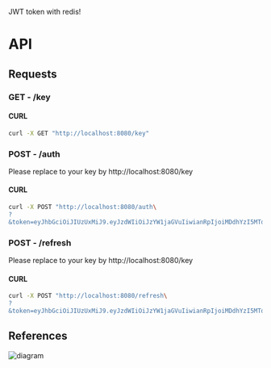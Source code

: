 JWT token with redis!

# API

## Requests

### **GET** - /key

#### CURL

```sh
curl -X GET "http://localhost:8080/key"
```

### **POST** - /auth
Please replace to your key by http://localhost:8080/key
#### CURL 



```sh
curl -X POST "http://localhost:8080/auth\
?
&token=eyJhbGciOiJIUzUxMiJ9.eyJzdWIiOiJzYW1jaGVuIiwianRpIjoiMDdhYzI5MTdjNjFkNGIzNzhhMjRhMjU5NDBmMGI2M2YifQ.HPz9zyDcLyUneinwN0K2EdHsGSP2IImAyASqHI2XkzRojlhe4Gu2MrckWeBulIj5rVeilY7GbuOZoaoOXv07ag"
```

### **POST** - /refresh
Please replace to your key by http://localhost:8080/key
#### CURL

```sh
curl -X POST "http://localhost:8080/refresh\
?
&token=eyJhbGciOiJIUzUxMiJ9.eyJzdWIiOiJzYW1jaGVuIiwianRpIjoiMDdhYzI5MTdjNjFkNGIzNzhhMjRhMjU5NDBmMGI2M2YifQ.HPz9zyDcLyUneinwN0K2EdHsGSP2IImAyASqHI2XkzRojlhe4Gu2MrckWeBulIj5rVeilY7GbuOZoaoOXv07ag"
```

## References



![diagram](http://7xir7h.com1.z0.glb.clouddn.com/jwt-diagram.png)